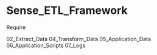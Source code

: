 # Sense_ETL_Framework

Require

02_Extract_Data
04_Transform_Data
05_Application_Data
06_Application_Scripts
07_Logs

